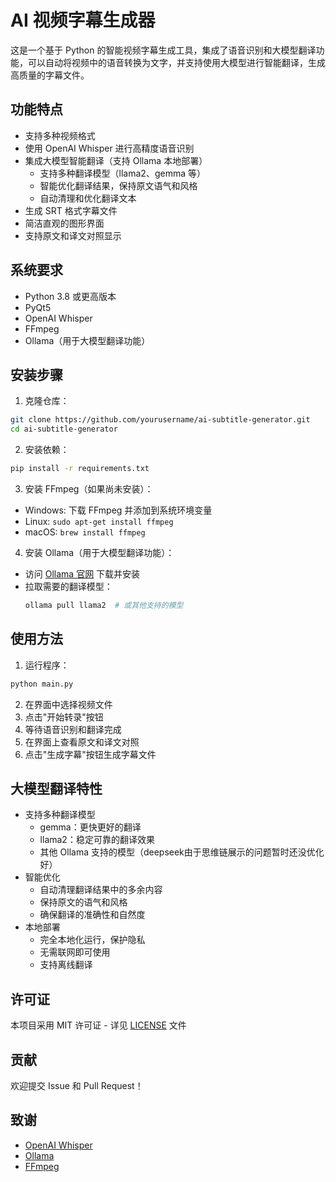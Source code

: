 # AI 视频字幕生成器

这是一个基于 Python 的智能视频字幕生成工具，集成了语音识别和大模型翻译功能，可以自动将视频中的语音转换为文字，并支持使用大模型进行智能翻译，生成高质量的字幕文件。

## 功能特点

- 支持多种视频格式
- 使用 OpenAI Whisper 进行高精度语音识别
- 集成大模型智能翻译（支持 Ollama 本地部署）
  - 支持多种翻译模型（llama2、gemma 等）
  - 智能优化翻译结果，保持原文语气和风格
  - 自动清理和优化翻译文本
- 生成 SRT 格式字幕文件
- 简洁直观的图形界面
- 支持原文和译文对照显示

## 系统要求

- Python 3.8 或更高版本
- PyQt5
- OpenAI Whisper
- FFmpeg
- Ollama（用于大模型翻译功能）

## 安装步骤

1. 克隆仓库：
```bash
git clone https://github.com/yourusername/ai-subtitle-generator.git
cd ai-subtitle-generator
```

2. 安装依赖：
```bash
pip install -r requirements.txt
```

3. 安装 FFmpeg（如果尚未安装）：
- Windows: 下载 FFmpeg 并添加到系统环境变量
- Linux: `sudo apt-get install ffmpeg`
- macOS: `brew install ffmpeg`

4. 安装 Ollama（用于大模型翻译功能）：
- 访问 [Ollama 官网](https://ollama.ai/) 下载并安装
- 拉取需要的翻译模型：
  ```bash
  ollama pull llama2  # 或其他支持的模型
  ```

## 使用方法

1. 运行程序：
```bash
python main.py
```

2. 在界面中选择视频文件
3. 点击"开始转录"按钮
4. 等待语音识别和翻译完成
5. 在界面上查看原文和译文对照
6. 点击"生成字幕"按钮生成字幕文件

## 大模型翻译特性

- 支持多种翻译模型
  - gemma：更快更好的翻译
  - llama2：稳定可靠的翻译效果
  - 其他 Ollama 支持的模型（deepseek由于思维链展示的问题暂时还没优化好）
- 智能优化
  - 自动清理翻译结果中的多余内容
  - 保持原文的语气和风格
  - 确保翻译的准确性和自然度
- 本地部署
  - 完全本地化运行，保护隐私
  - 无需联网即可使用
  - 支持离线翻译

## 许可证

本项目采用 MIT 许可证 - 详见 [LICENSE](LICENSE) 文件

## 贡献

欢迎提交 Issue 和 Pull Request！

## 致谢

- [OpenAI Whisper](https://github.com/openai/whisper)
- [Ollama](https://ollama.ai/)
- [FFmpeg](https://ffmpeg.org/)